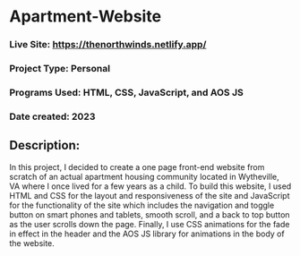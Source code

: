 # Apartment-Website

### Live Site: https://thenorthwinds.netlify.app/

### Project Type: Personal
### Programs Used: HTML, CSS, JavaScript, and AOS JS
### Date created: 2023

## Description:
In this project, I decided to create a one page front-end website from scratch of an actual apartment housing community located in Wytheville, VA where I once lived for a few years as a child. To build this website, I used HTML and CSS for the layout and responsiveness of the site and JavaScript for the functionality of the site which includes the navigation and toggle button on smart phones and tablets, smooth scroll, and a back to top button as the user scrolls down the page. Finally, I use CSS animations for the fade in effect in the header and the AOS JS library for animations in the body of the website.

